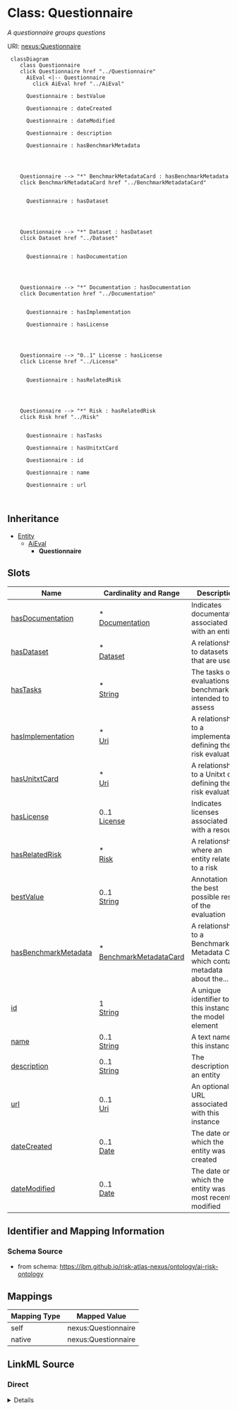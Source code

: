 

# Class: Questionnaire


_A questionnaire groups questions_





URI: [nexus:Questionnaire](https://ibm.github.io/risk-atlas-nexus/ontology/Questionnaire)






```mermaid
 classDiagram
    class Questionnaire
    click Questionnaire href "../Questionnaire"
      AiEval <|-- Questionnaire
        click AiEval href "../AiEval"
      
      Questionnaire : bestValue
        
      Questionnaire : dateCreated
        
      Questionnaire : dateModified
        
      Questionnaire : description
        
      Questionnaire : hasBenchmarkMetadata
        
          
    
    
    Questionnaire --> "*" BenchmarkMetadataCard : hasBenchmarkMetadata
    click BenchmarkMetadataCard href "../BenchmarkMetadataCard"

        
      Questionnaire : hasDataset
        
          
    
    
    Questionnaire --> "*" Dataset : hasDataset
    click Dataset href "../Dataset"

        
      Questionnaire : hasDocumentation
        
          
    
    
    Questionnaire --> "*" Documentation : hasDocumentation
    click Documentation href "../Documentation"

        
      Questionnaire : hasImplementation
        
      Questionnaire : hasLicense
        
          
    
    
    Questionnaire --> "0..1" License : hasLicense
    click License href "../License"

        
      Questionnaire : hasRelatedRisk
        
          
    
    
    Questionnaire --> "*" Risk : hasRelatedRisk
    click Risk href "../Risk"

        
      Questionnaire : hasTasks
        
      Questionnaire : hasUnitxtCard
        
      Questionnaire : id
        
      Questionnaire : name
        
      Questionnaire : url
        
      
```





## Inheritance
* [Entity](Entity.md)
    * [AiEval](AiEval.md)
        * **Questionnaire**



## Slots

| Name | Cardinality and Range | Description | Inheritance |
| ---  | --- | --- | --- |
| [hasDocumentation](hasDocumentation.md) | * <br/> [Documentation](Documentation.md) | Indicates documentation associated with an entity | [AiEval](AiEval.md) |
| [hasDataset](hasDataset.md) | * <br/> [Dataset](Dataset.md) | A relationship to datasets that are used | [AiEval](AiEval.md) |
| [hasTasks](hasTasks.md) | * <br/> [String](String.md) | The tasks or evaluations the benchmark is intended to assess | [AiEval](AiEval.md) |
| [hasImplementation](hasImplementation.md) | * <br/> [Uri](Uri.md) | A relationship to a implementation defining the risk evaluation | [AiEval](AiEval.md) |
| [hasUnitxtCard](hasUnitxtCard.md) | * <br/> [Uri](Uri.md) | A relationship to a Unitxt card defining the risk evaluation | [AiEval](AiEval.md) |
| [hasLicense](hasLicense.md) | 0..1 <br/> [License](License.md) | Indicates licenses associated with a resource | [AiEval](AiEval.md) |
| [hasRelatedRisk](hasRelatedRisk.md) | * <br/> [Risk](Risk.md) | A relationship where an entity relates to a risk | [AiEval](AiEval.md) |
| [bestValue](bestValue.md) | 0..1 <br/> [String](String.md) | Annotation of the best possible result of the evaluation | [AiEval](AiEval.md) |
| [hasBenchmarkMetadata](hasBenchmarkMetadata.md) | * <br/> [BenchmarkMetadataCard](BenchmarkMetadataCard.md) | A relationship to a Benchmark Metadata Card which contains metadata about the... | [AiEval](AiEval.md) |
| [id](id.md) | 1 <br/> [String](String.md) | A unique identifier to this instance of the model element | [Entity](Entity.md) |
| [name](name.md) | 0..1 <br/> [String](String.md) | A text name of this instance | [Entity](Entity.md) |
| [description](description.md) | 0..1 <br/> [String](String.md) | The description of an entity | [Entity](Entity.md) |
| [url](url.md) | 0..1 <br/> [Uri](Uri.md) | An optional URL associated with this instance | [Entity](Entity.md) |
| [dateCreated](dateCreated.md) | 0..1 <br/> [Date](Date.md) | The date on which the entity was created | [Entity](Entity.md) |
| [dateModified](dateModified.md) | 0..1 <br/> [Date](Date.md) | The date on which the entity was most recently modified | [Entity](Entity.md) |









## Identifier and Mapping Information







### Schema Source


* from schema: https://ibm.github.io/risk-atlas-nexus/ontology/ai-risk-ontology




## Mappings

| Mapping Type | Mapped Value |
| ---  | ---  |
| self | nexus:Questionnaire |
| native | nexus:Questionnaire |







## LinkML Source

<!-- TODO: investigate https://stackoverflow.com/questions/37606292/how-to-create-tabbed-code-blocks-in-mkdocs-or-sphinx -->

### Direct

<details>
```yaml
name: Questionnaire
description: A questionnaire groups questions
from_schema: https://ibm.github.io/risk-atlas-nexus/ontology/ai-risk-ontology
is_a: AiEval
slot_usage:
  composed_of:
    name: composed_of
    range: Question

```
</details>

### Induced

<details>
```yaml
name: Questionnaire
description: A questionnaire groups questions
from_schema: https://ibm.github.io/risk-atlas-nexus/ontology/ai-risk-ontology
is_a: AiEval
slot_usage:
  composed_of:
    name: composed_of
    range: Question
attributes:
  hasDocumentation:
    name: hasDocumentation
    description: Indicates documentation associated with an entity.
    from_schema: https://ibm.github.io/risk-atlas-nexus/ontology/ai-risk-ontology
    rank: 1000
    slot_uri: airo:hasDocumentation
    alias: hasDocumentation
    owner: Questionnaire
    domain_of:
    - Dataset
    - RiskTaxonomy
    - Action
    - AiEval
    - BenchmarkMetadataCard
    - BaseAi
    - LargeLanguageModelFamily
    range: Documentation
    multivalued: true
    inlined: false
  hasDataset:
    name: hasDataset
    description: A relationship to datasets that are used.
    from_schema: https://ibm.github.io/risk-atlas-nexus/ontology/ai-risk-ontology
    rank: 1000
    alias: hasDataset
    owner: Questionnaire
    domain_of:
    - AiEval
    range: Dataset
    multivalued: true
    inlined: false
  hasTasks:
    name: hasTasks
    description: The tasks or evaluations the benchmark is intended to assess.
    from_schema: https://ibm.github.io/risk-atlas-nexus/ontology/ai-risk-ontology
    rank: 1000
    alias: hasTasks
    owner: Questionnaire
    domain_of:
    - AiEval
    - BenchmarkMetadataCard
    range: string
    multivalued: true
    inlined: false
  hasImplementation:
    name: hasImplementation
    description: A relationship to a implementation defining the risk evaluation
    from_schema: https://ibm.github.io/risk-atlas-nexus/ontology/ai-risk-ontology
    rank: 1000
    slot_uri: schema:url
    alias: hasImplementation
    owner: Questionnaire
    domain_of:
    - AiEval
    range: uri
    multivalued: true
    inlined: false
  hasUnitxtCard:
    name: hasUnitxtCard
    description: A relationship to a Unitxt card defining the risk evaluation
    from_schema: https://ibm.github.io/risk-atlas-nexus/ontology/ai-risk-ontology
    rank: 1000
    slot_uri: schema:url
    alias: hasUnitxtCard
    owner: Questionnaire
    domain_of:
    - AiEval
    range: uri
    multivalued: true
    inlined: false
  hasLicense:
    name: hasLicense
    description: Indicates licenses associated with a resource
    from_schema: https://ibm.github.io/risk-atlas-nexus/ontology/ai-risk-ontology
    rank: 1000
    slot_uri: airo:hasLicense
    alias: hasLicense
    owner: Questionnaire
    domain_of:
    - Dataset
    - Documentation
    - RiskTaxonomy
    - AiEval
    - BenchmarkMetadataCard
    - BaseAi
    range: License
  hasRelatedRisk:
    name: hasRelatedRisk
    description: A relationship where an entity relates to a risk
    from_schema: https://ibm.github.io/risk-atlas-nexus/ontology/ai-risk-ontology
    rank: 1000
    domain: RiskConcept
    alias: hasRelatedRisk
    owner: Questionnaire
    domain_of:
    - Action
    - AiEval
    range: Risk
    multivalued: true
    inlined: false
  bestValue:
    name: bestValue
    description: Annotation of the best possible result of the evaluation
    from_schema: https://ibm.github.io/risk-atlas-nexus/ontology/ai-risk-ontology
    rank: 1000
    alias: bestValue
    owner: Questionnaire
    domain_of:
    - AiEval
    range: string
  hasBenchmarkMetadata:
    name: hasBenchmarkMetadata
    description: A relationship to a Benchmark Metadata Card which contains metadata
      about the benchmark.
    from_schema: https://ibm.github.io/risk-atlas-nexus/ontology/ai-risk-ontology
    rank: 1000
    domain: AiEval
    alias: hasBenchmarkMetadata
    owner: Questionnaire
    domain_of:
    - AiEval
    inverse: describesAiEval
    range: BenchmarkMetadataCard
    multivalued: true
    inlined: false
  id:
    name: id
    description: A unique identifier to this instance of the model element. Example
      identifiers include UUID, URI, URN, etc.
    from_schema: https://ibm.github.io/risk-atlas-nexus/ontology/ai-risk-ontology
    rank: 1000
    slot_uri: schema:identifier
    identifier: true
    alias: id
    owner: Questionnaire
    domain_of:
    - Entity
    range: string
    required: true
  name:
    name: name
    description: A text name of this instance.
    from_schema: https://ibm.github.io/risk-atlas-nexus/ontology/ai-risk-ontology
    rank: 1000
    slot_uri: schema:name
    alias: name
    owner: Questionnaire
    domain_of:
    - Entity
    - BenchmarkMetadataCard
    range: string
  description:
    name: description
    description: The description of an entity
    from_schema: https://ibm.github.io/risk-atlas-nexus/ontology/ai-risk-ontology
    rank: 1000
    slot_uri: schema:description
    alias: description
    owner: Questionnaire
    domain_of:
    - Entity
    range: string
  url:
    name: url
    description: An optional URL associated with this instance.
    from_schema: https://ibm.github.io/risk-atlas-nexus/ontology/ai-risk-ontology
    rank: 1000
    slot_uri: schema:url
    alias: url
    owner: Questionnaire
    domain_of:
    - Entity
    range: uri
  dateCreated:
    name: dateCreated
    description: The date on which the entity was created.
    from_schema: https://ibm.github.io/risk-atlas-nexus/ontology/ai-risk-ontology
    rank: 1000
    slot_uri: schema:dateCreated
    alias: dateCreated
    owner: Questionnaire
    domain_of:
    - Entity
    range: date
    required: false
  dateModified:
    name: dateModified
    description: The date on which the entity was most recently modified.
    from_schema: https://ibm.github.io/risk-atlas-nexus/ontology/ai-risk-ontology
    rank: 1000
    slot_uri: schema:dateModified
    alias: dateModified
    owner: Questionnaire
    domain_of:
    - Entity
    range: date
    required: false

```
</details>